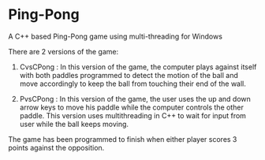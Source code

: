 # Ping-Pong
A C++ based Ping-Pong game using multi-threading for Windows

There are 2 versions of the game:

1. CvsCPong : In this version of the game, the computer plays against itself with both paddles programmed to detect the motion of the ball and move accordingly to keep the ball from touching their end of the wall.

2. PvsCPong : In this version of the game, the user uses the up and down arrow keys to move his paddle while the computer controls the other paddle. This version uses multithreading in C++ to wait for input from user while the ball keeps moving.

The game has been programmed to finish when either player scores 3 points against the opposition.
